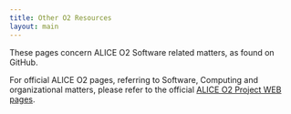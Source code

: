 ```yaml
---
title: Other O2 Resources
layout: main
---
```


These pages concern ALICE O2 Software related matters, as found on GitHub.

For official ALICE O2 pages, referring to Software, Computing and
organizational matters, please refer to the official [ALICE O2 Project WEB
pages](https://alice-o2.web.cern.ch).
